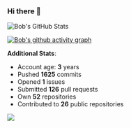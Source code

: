 ### Hi there 👋

![Bob's GitHub Stats](https://github-readme-stats.vercel.app/api?username=Bobthesoftwaredeveloper&show_icons=true&count_private=true&theme=react&hide=stars,prs,issues,contribs)

[![Bob's github activity graph](https://activity-graph.herokuapp.com/graph?username=BobTheSoftwareDeveloper&theme=react-dark)](https://github.com/ashutosh00710/github-readme-activity-graph)

**Additional Stats**:
- Account age: **3** years
- Pushed **1625** commits
- Opened **1** issues
- Submitted **126** pull requests
- Own **52** repositories
- Contributed to **26** public repositories

![](https://komarev.com/ghpvc/?username=BobTheSoftwareDeveloper)
